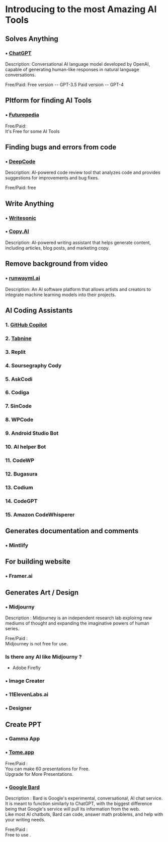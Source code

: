 # Introducing to the most Amazing AI Tools

## Solves Anything

### • [ChatGPT](https://chat.openai.com/)

Description: Conversational AI language model developed by OpenAI, capable of generating human-like responses in natural language conversations.

Free/Paid: 
Free version -- GPT-3.5
Paid version -- GPT-4
<br>

## Pltform for finding AI Tools 
### • [Futurepedia](https://www.futurepedia.io/)
Free/Paid: <br>
It's Free for some AI Tools

## Finding bugs and errors from code
### • [DeepCode](https://medium.com/@deepcode.ai)

Description: AI-powered code review tool that analyzes code and provides suggestions for improvements and bug fixes.

Free/Paid:
free

##  Write Anything
### • [Writesonic](https://writesonic.com/)
### • [Copy.AI](https://www.copy.ai/)

Description: AI-powered writing assistant that helps generate content, including articles, blog posts, and marketing copy.


## Remove background from video
### • [runwayml.ai](https://runway.ai/)

Description: An AI software platform that allows artists and creators to integrate machine learning models into their projects.


## AI Coding Assistants

### 1. [GitHub Copilot](https://github.com/features/copilot)
### 2. [Tabnine](https://www.tabnine.com/)

### 3. Replit
### 4. Soursegraphy Cody
### 5. AskCodi
### 6. Codiga
### 7. SinCode
### 8. WPCode
### 9. Android Studio Bot
### 10. AI helper Bot
### 11. CodeWP
### 12. Bugasura
### 13. Codium
### 14. CodeGPT
### 15. Amazon CodeWhisperer

## Generates documentation and comments
### • Mintlify

## For building website
### • Framer.ai

## Generates Art / Design
### • Midjourny 

Description : Midjourney is an independent research lab exploirng new mediums of thought and expanding the imaginative powers of human series.

Free/Paid : <br>
Midjourney is not free for use.
### Is there any AI like Midjourny ?
* Adobe Firefly

### • Image Creater

### • 11ElevenLabs.ai
### • Designer

## Create PPT
### • Gamma App
### • [Tome.app](https://tome.app/)

Free/Paid :
<br>
You can make 60 presentations for Free. <br>
Upgrade for More Presentations.


### • [Google Bard](https://bard.google.com/)

Description : Bard is Google's experimental, conversational, AI chat service. It is meant to function similarly to ChatGPT, with the biggest difference being that Google's service will pull its information from the web. 
<br>
Like most AI chatbots, Bard can code, answer math problems, and help with your writing needs.

Free/Paid :
<br>
Free to use .
